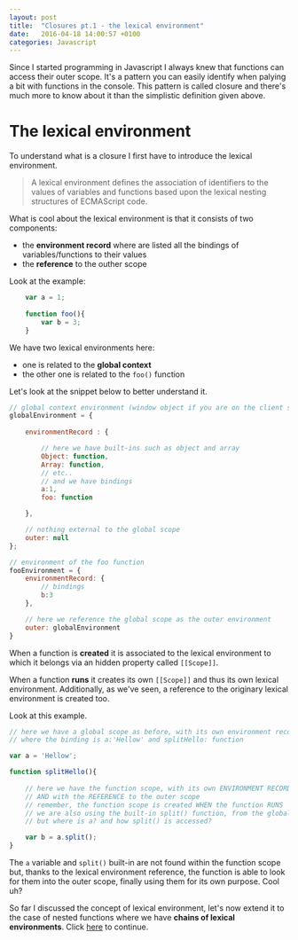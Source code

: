 ```yaml
---
layout: post
title:  "Closures pt.1 - the lexical environment"
date:   2016-04-18 14:00:57 +0100
categories: Javascript
---
```


Since I started programming in Javascript I always knew that functions can access their outer scope. It's a pattern you can easily identify when palying a bit with functions in the console. 
This pattern is called closure and there's much more to know about it than the simplistic definition given above.

# The lexical environment # 

To understand what is a closure I first have to introduce the lexical environment.

> A lexical environment defines the association of identifiers to the values of variables and functions based upon the lexical nesting structures of ECMAScript code.

What is cool about the lexical environment is that it consists of two components: 

* the **environment record** where are listed all the bindings of variables/functions to their values
* the **reference** to the outher scope

Look at the example:


```javascript
	var a = 1;
	
	function foo(){
		var b = 3;
	}
```

We have two lexical environments here: 

* one is related to the **global context**
* the other one is related to the `foo()` function

Let's look at the snippet below to better understand it.

```javascript
// global context environment (window object if you are on the client side)
globalEnvironment = {
	
	environmentRecord : {

		// here we have built-ins such as object and array
		Object: function,
		Array: function,
		// etc..
		// and we have bindings
		a:1,
		foo: function

	},

	// nothing external to the global scope
	outer: null
};

// environment of the foo function
fooEnvironment = {
	environmentRecord: {
		// bindings
		b:3
	},

	// here we reference the global scope as the outer environment
	outer: globalEnvironment
}
```

When a function is **created** it is associated to the lexical environment to which it belongs via an hidden property called `[[Scope]]`.

When a function **runs** it creates its own `[[Scope]]` and thus its own lexical environment. Additionally, as we've seen, a reference to the originary lexical environment is created too.

Look at this example.

```javascript
// here we have a global scope as before, with its own environment record
// where the binding is a:'Hellow' and splitHello: function

var a = 'Hellow';

function splitHello(){
	
	// here we have the function scope, with its own ENVIRONMENT RECORD 
	// AND with the REFERENCE to the outer scope
	// remember, the function scope is created WHEN the function RUNS
	// we are also using the built-in split() function, from the global scope
	// but where is a? and how split() is accessed?

	var b = a.split();
}
```

The `a` variable and `split()` built-in are not found within the function scope but, thanks to the lexical environment reference, the function is able to look for them into the outer scope, finally using them for its own purpose. Cool uh?

So far I discussed the concept of lexical environment, let's now extend it to the case of nested functions where we have **chains of lexical environments**. Click [here](javascript/2016/04/20/closures-pt2.html) to continue.